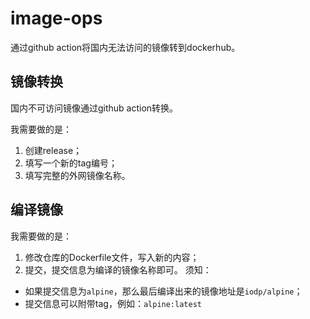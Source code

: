# image-ops
通过github action将国内无法访问的镜像转到dockerhub。
## 镜像转换
国内不可访问镜像通过github action转换。

我需要做的是：
1. 创建release；
2. 填写一个新的tag编号；
3. 填写完整的外网镜像名称。
## 编译镜像
我需要做的是：
1. 修改仓库的Dockerfile文件，写入新的内容；
2. 提交，提交信息为编译的镜像名称即可。
须知：
- 如果提交信息为`alpine`，那么最后编译出来的镜像地址是`iodp/alpine`；
- 提交信息可以附带tag，例如：`alpine:latest`

